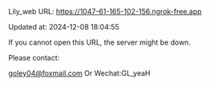 Lily_web URL: https://1047-61-165-102-156.ngrok-free.app

Updated at: 2024-12-08 18:04:55

If you cannot open this URL, the server might be down.

Please contact: 

goley04@foxmail.com Or Wechat:GL_yeaH